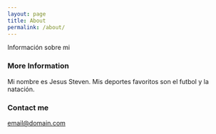 ```yaml
---
layout: page
title: About
permalink: /about/
---
```


Información sobre mi

### More Information

Mi nombre es Jesus Steven.
Mis deportes favoritos son el futbol y la natación. 


### Contact me

[email@domain.com](mailto:jsrey@udistrital.edu.co)
